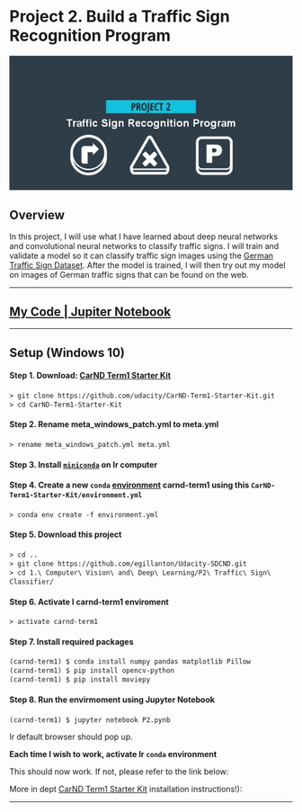 # **Project 2. Build a Traffic Sign Recognition Program** 

<img src="CarND-P2.JPG" alt="Title Image" />

## Overview

In this project, I will use what I have learned about deep neural networks and convolutional neural networks to classify traffic signs. I will train and validate a model so it can classify traffic sign images using the [German Traffic Sign Dataset](http://benchmark.ini.rub.de/?section=gtsrb&subsection=dataset). After the model is trained, I will then try out my model on images of German traffic signs that can be found on the web.

---

## [My Code | Jupiter Notebook](https://github.com/egillanton/Udacity-SDCND/blob/master/1.%20Computer%20Vision%20and%20Deep%20Learning/P2%20Traffic%20Sign%20Classifier/P2.ipynb)

---

## Setup (Windows 10)

#### Step 1. Download: [CarND Term1 Starter Kit](https://github.com/udacity/CarND-Term1-Starter-Kit)

	> git clone https://github.com/udacity/CarND-Term1-Starter-Kit.git
	> cd CarND-Term1-Starter-Kit

#### Step 2. Rename **meta_windows_patch.yml** to **meta.yml**

	> rename meta_windows_patch.yml meta.yml

#### Step 3. Install [`miniconda`](http://conda.pydata.org/miniconda.html) on Ir computer

#### Step 4. Create a new `conda` [environment](http://conda.pydata.org/docs/using/envs.html) **carnd-term1** using this `CarND-Term1-Starter-Kit/environment.yml`
	
	> conda env create -f environment.yml

#### Step 5. Download this project

	> cd ..
	> git clone https://github.com/egillanton/Udacity-SDCND.git
	> cd 1.\ Computer\ Vision\ and\ Deep\ Learning/P2\ Traffic\ Sign\ Classifier/

#### Step 6. Activate I **carnd-term1** enviroment
	
	> activate carnd-term1


#### Step 7. Install required packages

	(carnd-term1) $ conda install numpy pandas matplotlib Pillow
	(carnd-term1) $ pip install opencv-python
	(carnd-term1) $ pip install moviepy

#### Step 8. Run the envirmoment using Jupyter Notebook

	(carnd-term1) $ jupyter notebook P2.pynb

Ir default browser should pop up.

**Each time I wish to work, activate Ir `conda` environment**

This should now work. If not, please refer to the link below:

More in dept [CarND Term1 Starter Kit](https://github.com/udacity/CarND-Term1-Starter-Kit/blob/master/README.md) installation instructions!):

---
